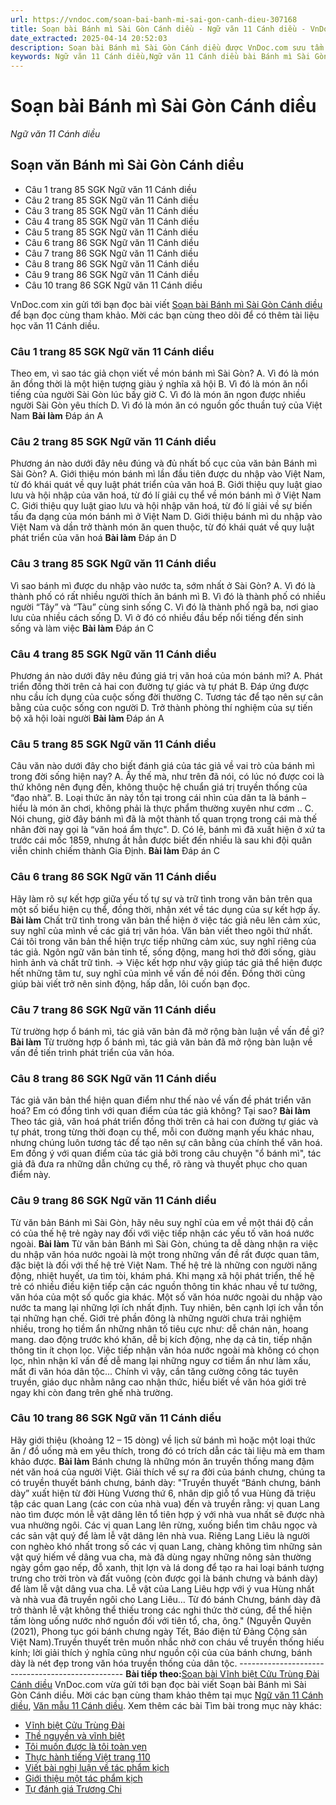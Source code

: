 ```yaml
---
url: https://vndoc.com/soan-bai-banh-mi-sai-gon-canh-dieu-307168
title: Soạn bài Bánh mì Sài Gòn Cánh diều - Ngữ văn 11 Cánh diều - VnDoc.com
date_extracted: 2025-04-14 20:52:03
description: Soạn bài Bánh mì Sài Gòn Cánh diều được VnDoc.com sưu tầm và xin gửi tới bạn đọc cùng tham khảo để có thêm tài liệu soạn văn 11 Cánh diều.
keywords: Ngữ văn 11 Cánh diều,Ngữ văn 11 Cánh diều bài Bánh mì Sài Gòn,Soạn văn 11 Cánh diều,văn 11 Cánh diều,soạn văn 11,soạn bài 11 cánh diều,ngữ văn 11 cd,Soạn bài Bánh mì Sài Gòn Cánh diều,Soạn bài Bánh mì Sài Gòn,Soạn văn Bánh mì Sài Gòn,Bánh mì Sài Gòn
---
```


# Soạn bài Bánh mì Sài Gòn Cánh diều
 _Ngữ văn 11 Cánh diều_
## Soạn văn Bánh mì Sài Gòn Cánh diều
  * Câu 1 trang 85 SGK Ngữ văn 11 Cánh diều
  * Câu 2 trang 85 SGK Ngữ văn 11 Cánh diều
  * Câu 3 trang 85 SGK Ngữ văn 11 Cánh diều
  * Câu 4 trang 85 SGK Ngữ văn 11 Cánh diều
  * Câu 5 trang 85 SGK Ngữ văn 11 Cánh diều
  * Câu 6 trang 86 SGK Ngữ văn 11 Cánh diều
  * Câu 7 trang 86 SGK Ngữ văn 11 Cánh diều
  * Câu 8 trang 86 SGK Ngữ văn 11 Cánh diều
  * Câu 9 trang 86 SGK Ngữ văn 11 Cánh diều
  * Câu 10 trang 86 SGK Ngữ văn 11 Cánh diều

VnDoc.com xin gửi tới bạn đọc bài viết [Soạn bài Bánh mì Sài Gòn Cánh diều](<https://vndoc.com/soan-bai-banh-mi-sai-gon-canh-dieu-307168>) để bạn đọc cùng tham khảo. Mời các bạn cùng theo dõi để có thêm tài liệu học văn 11 Cánh diều.
### Câu 1 trang 85 SGK Ngữ văn 11 Cánh diều
Theo em, vì sao tác giả chọn viết về món bánh mì Sài Gòn?
A. Vì đó là món ăn đồng thời là một hiện tượng giàu ý nghĩa xã hội
B. Vì đó là món ăn nổi tiếng của người Sài Gòn lúc bấy giờ
C. Vì đó là món ăn ngon được nhiều người Sài Gòn yêu thích
D. Vì đó là món ăn có nguồn gốc thuần tuý của Việt Nam
**Bài làm**
Đáp án A
### Câu 2 trang 85 SGK Ngữ văn 11 Cánh diều
Phương án nào dưới đây nêu đúng và đủ nhất bố cục của văn bản Bánh mì Sài Gòn?
A. Giới thiệu món bánh mì lần đầu tiên được du nhập vào Việt Nam, từ đó khái quát về quy luật phát triển của văn hoá
B. Giới thiệu quy luật giao lưu và hội nhập của văn hoá, từ đó lí giải cụ thể về món bánh mì ở Việt Nam
C. Giới thiệu quy luật giao lưu và hội nhập văn hoá, từ đó lí giải về sự biến tấu đa dạng của món bánh mì ở Việt Nam
D. Giới thiệu bánh mì du nhập vào Việt Nam và dần trở thành món ăn quen thuộc, từ đó khái quát về quy luật phát triển của văn hoá
**Bài làm**
Đáp án D
### Câu 3 trang 85 SGK Ngữ văn 11 Cánh diều
Vì sao bánh mì được du nhập vào nước ta, sớm nhất ở Sài Gòn?
A. Vì đó là thành phố có rất nhiều người thích ăn bánh mì
B. Vì đó là thành phố có nhiều người “Tây” và “Tàu” cùng sinh sống
C. Vì đó là thành phố ngã ba, nơi giao lưu của nhiều cách sống
D. Vì ở đó có nhiều đầu bếp nổi tiếng đến sinh sống và làm việc
**Bài làm**
Đáp án C
### Câu 4 trang 85 SGK Ngữ văn 11 Cánh diều
Phương án nào dưới đây nêu đúng giá trị văn hoá của món bánh mì?
A. Phát triển đồng thời trên cả hai con đường tự giác và tự phát
B. Đáp ứng được nhu cầu ích dụng của cuộc sống đời thường
C. Tương tác để tạo nên sự cân bằng của cuộc sống con người
D. Trở thành phòng thí nghiệm của sự tiến bộ xã hội loài người
**Bài làm**
Đáp án A
### Câu 5 trang 85 SGK Ngữ văn 11 Cánh diều
Câu văn nào dưới đây cho biết đánh giá của tác giả về vai trò của bánh mì trong đời sống hiện nay?
A. Ấy thế mà, như trên đã nói, có lúc nó được coi là thứ không nên đụng đến, không thuộc hệ chuẩn giá trị truyền thống của “đạo nhà”.
B. Loại thức ăn này tồn tại trong cái nhìn của dân ta là bánh – hiểu là món ăn chơi, không phải là thực phẩm thường xuyên như cơm ..
C. Nói chung, giờ đây bánh mì đã là một thành tố quan trọng trong cái mà thế nhân đời nay gọi là “văn hoá ẩm thực".
D. Có lẽ, bánh mì đã xuất hiện ở xứ ta trước cái mốc 1859, nhưng ắt hẳn được biết đến nhiều là sau khi đội quân viễn chinh chiếm thành Gia Định.
**Bài làm**
Đáp án C
### Câu 6 trang 86 SGK Ngữ văn 11 Cánh diều
Hãy làm rõ sự kết hợp giữa yếu tố tự sự và trữ tình trong văn bản trên qua một số biểu hiện cụ thể, đồng thời, nhận xét về tác dụng của sự kết hợp ấy.
**Bài làm**
Chất trữ tình trong văn bản thể hiện ở việc tác giả nêu lên cảm xúc, suy nghĩ của mình về các giá trị văn hóa.
Văn bản viết theo ngôi thứ nhất. Cái tôi trong văn bản thể hiện trực tiếp những cảm xúc, suy nghĩ riêng của tác giả.
Ngôn ngữ văn bản tinh tế, sống động, mang hơi thở đời sống, giàu hình ảnh và chất trữ tình.
-> Việc kết hợp như vậy giúp tác giả thể hiện được hết những tâm tư, suy nghĩ của mình về vấn đề nói đến. Đồng thời cũng giúp bài viết trở nên sinh động, hấp dẫn, lôi cuốn bạn đọc.
### Câu 7 trang 86 SGK Ngữ văn 11 Cánh diều
Từ trường hợp ổ bánh mì, tác giả văn bản đã mở rộng bàn luận về vấn đề gì?
**Bài làm**
Từ trường hợp ổ bánh mì, tác giả văn bản đã mở rộng bàn luận về vấn đề tiến trình phát triển của văn hóa.
### Câu 8 trang 86 SGK Ngữ văn 11 Cánh diều
Tác giả văn bản thể hiện quan điểm như thế nào về vấn đề phát triển văn hoá? Em có đồng tình với quan điểm của tác giả không? Tại sao?
**Bài làm**
Theo tác giả, văn hoá phát triển đồng thời trên cả hai con đường tự giác và tự phát, trong từng thời đoạn cụ thể, mỗi con đường mạnh yếu khác nhau, nhưng chúng luôn tương tác để tạo nên sự cân bằng của chính thể văn hoá.
Em đồng ý với quan điểm của tác giả bởi trong câu chuyện "ổ bánh mì", tác giả đã đưa ra những dẫn chứng cụ thể, rõ ràng và thuyết phục cho quan điểm này.
### Câu 9 trang 86 SGK Ngữ văn 11 Cánh diều
Từ văn bản Bánh mì Sài Gòn, hãy nêu suy nghĩ của em về một thái độ cần có của thế hệ trẻ ngày nay đối với việc tiếp nhận các yếu tố văn hoá nước ngoài.
**Bài làm**
Từ văn bản Bánh mì Sài Gòn, chúng ta dễ dàng nhận ra việc du nhập văn hóa nước ngoài là một trong những vấn đề rất được quan tâm, đặc biệt là đối với thế hệ trẻ Việt Nam. Thế hệ trẻ là những con người năng động, nhiệt huyết, ưa tìm tòi, khám phá. Khi mạng xã hội phát triển, thế hệ trẻ có nhiều điều kiện tiếp cận các nguồn thông tin khác nhau về tư tưởng, văn hóa của một số quốc gia khác. Một số văn hóa nước ngoài du nhập vào nước ta mang lại những lợi ích nhất định. Tuy nhiên, bên cạnh lợi ích vẫn tồn tại những hạn chế. Giới trẻ phần đông là những người chưa trải nghiệm nhiều, trong họ tiềm ẩn những nhân tố tiêu cực như: dễ chán nản, hoang mang. dao động trước khó khăn, dễ bị kích động, nhẹ dạ cả tin, tiếp nhận thông tin ít chọn lọc. Việc tiếp nhận văn hóa nước ngoài mà không có chọn lọc, nhìn nhận kĩ vấn đề dễ mang lại những nguy cơ tiềm ẩn như làm xấu, mất đi văn hóa dân tộc... Chính vì vậy, cần tăng cường công tác tuyên truyền, giáo dục nhằm nâng cao nhận thức, hiểu biết về văn hóa giới trẻ ngay khi còn đang trên ghế nhà trường.
### Câu 10 trang 86 SGK Ngữ văn 11 Cánh diều
Hãy giới thiệu \(khoảng 12 – 15 dòng\) về lịch sử bánh mì hoặc một loại thức ăn / đồ uống mà em yêu thích, trong đó có trích dẫn các tài liệu mà em tham khảo được.
**Bài làm**
Bánh chưng là những món ăn truyền thống mang đậm nét văn hoá của người Việt. Giải thích về sự ra đời của bánh chưng, chúng ta có truyền thuyết bánh chưng, bánh dày: "Truyền thuyết “Bánh chưng, bánh dày” xuất hiện từ đời Hùng Vương thứ 6, nhân dịp giỗ tổ vua Hùng đã triệu tập các quan Lang \(các con của nhà vua\) đến và truyền rằng: vị quan Lang nào tìm được món lễ vật dâng lên tổ tiên hợp ý với nhà vua nhất sẽ được nhà vua nhường ngôi. Các vị quan Lang lên rừng, xuống biển tìm châu ngọc và các sản vật quý để làm lễ vật dâng lên nhà vua. Riêng Lang Liêu là người con nghèo khó nhất trong số các vị quan Lang, chàng không tìm những sản vật quý hiếm về dâng vua cha, mà đã dùng ngay những nông sản thường ngày gồm gạo nếp, đỗ xanh, thịt lợn và lá dong để tạo ra hai loại bánh tượng trưng cho trời tròn và đất vuông \(còn được gọi là bánh chưng và bánh dày\) để làm lễ vật dâng vua cha. Lễ vật của Lang Liêu hợp với ý vua Hùng nhất và nhà vua đã truyền ngôi cho Lang Liêu… Từ đó bánh Chưng, bánh dày đã trở thành lễ vật không thể thiếu trong các nghi thức thờ cúng, để thể hiện tấm lòng uống nước nhớ nguồn đối với tiên tổ, cha, ông." \(Nguyễn Quyên \(2021\), Phong tục gói bánh chưng ngày Tết, Báo điện tử Đảng Cộng sản Việt Nam\).Truyền thuyết trên muốn nhắc nhở con cháu về truyền thống hiếu kính; lời giải thích ý nghĩa cũng như nguồn cội của của bánh chưng, bánh dày là nét đẹp trong văn hóa truyền thống của dân tộc.
\-------------------------------------------------
**Bài tiếp theo:**[Soạn bài Vĩnh biệt Cửu Trùng Đài Cánh diều](<https://vndoc.com/soan-bai-vinh-biet-cuu-trung-dai-canh-dieu-307231>)
VnDoc.com vừa gửi tới bạn đọc bài viết Soạn bài Bánh mì Sài Gòn Cánh diều. Mời các bạn cùng tham khảo thêm tại mục [Ngữ văn 11 Cánh diều](<https://vndoc.com/ngu-van-11-canh-dieu>), [Văn mẫu 11 Cánh diều](<https://vndoc.com/van-mau-lop-11-canh-dieu>).
Xem thêm các bài Tìm bài trong mục này khác:
  * [Vĩnh biệt Cửu Trùng Đài](</soan-bai-vinh-biet-cuu-trung-dai-canh-dieu-307231>)
  * [Thề nguyền và vĩnh biệt](</soan-bai-the-nguyen-va-vinh-biet-canh-dieu-307232>)
  * [Tôi muốn được là tôi toàn vẹn](</soan-bai-toi-muon-duoc-la-toi-toan-ven-canh-dieu-307235>)
  * [Thực hành tiếng Việt trang 110](</soan-bai-thuc-hanh-tieng-viet-trang-110-canh-dieu-307247>)
  * [Viết bài nghị luận về tác phẩm kịch](</soan-bai-viet-bai-nghi-luan-ve-tac-pham-kich-canh-dieu-307250>)
  * [Giới thiệu một tác phẩm kịch](</soan-bai-gioi-thieu-mot-tac-pham-kich-canh-dieu-307419>)
  * [Tự đánh giá Trương Chi](</soan-bai-tu-danh-gia-truong-chi-canh-dieu-307421>)

